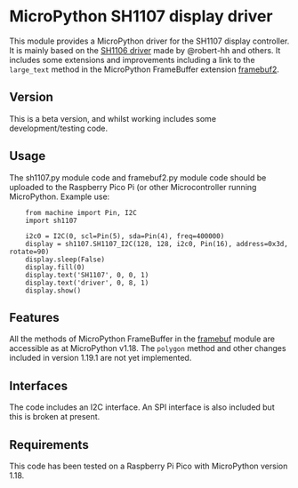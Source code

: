# MicroPython SH1107 display driver

This module provides a MicroPython driver for the SH1107 display controller. It is mainly based on the [SH1106 driver](https://github.com/robert-hh/SH1106) made by @robert-hh and others. It includes some extensions and improvements including a link to the `large_text` method in the MicroPython FrameBuffer extension [framebuf2](https://github.com/peter-l5/framebuf2). 

## Version

This is a beta version, and whilst working includes some development/testing code.

## Usage

The sh1107.py module code and framebuf2.py module code should be uploaded to the Raspberry Pico Pi (or other Microcontroller running MicroPython. Example use:
```
    from machine import Pin, I2C
    import sh1107

    i2c0 = I2C(0, scl=Pin(5), sda=Pin(4), freq=400000)
    display = sh1107.SH1107_I2C(128, 128, i2c0, Pin(16), address=0x3d, rotate=90)
    display.sleep(False)
    display.fill(0)
    display.text('SH1107', 0, 0, 1)
    display.text('driver', 0, 8, 1)
    display.show()
```

## Features

All the methods of MicroPython FrameBuffer in the [framebuf](https://docs.micropython.org/en/v1.18/library/framebuf.html "MicroPython v1.18 documentation") module are accessible as at MicroPython v1.18. The `polygon` method and other changes included in version 1.19.1 are not yet implemented. 

## Interfaces

The code includes an I2C interface. An SPI interface is also included but this is broken at present.

## Requirements

This code has been tested on a Raspberry Pi Pico with MicroPython version 1.18.

